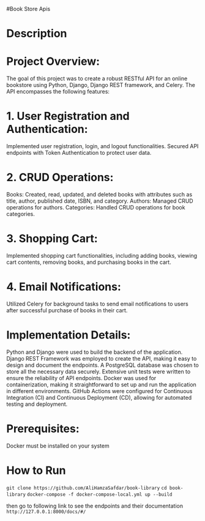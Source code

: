 #Book Store Apis
# Description
# Project Overview:

The goal of this project was to create a robust RESTful API for an online bookstore using Python, Django, Django REST framework, and Celery. The API encompasses the following features:

# 1. User Registration and Authentication:

Implemented user registration, login, and logout functionalities.
Secured API endpoints with Token Authentication to protect user data.

# 2. CRUD Operations:

Books: Created, read, updated, and deleted books with attributes such as title, author, published date, ISBN, and category.
Authors: Managed CRUD operations for authors.
Categories: Handled CRUD operations for book categories.

# 3. Shopping Cart:

Implemented shopping cart functionalities, including adding books, viewing cart contents, removing books, and purchasing books in the cart.

# 4. Email Notifications:

Utilized Celery for background tasks to send email notifications to users after successful purchase of books in their cart.

# Implementation Details:

Python and Django were used to build the backend of the application.
Django REST Framework was employed to create the API, making it easy to design and document the endpoints.
A PostgreSQL database was chosen to store all the necessary data securely.
Extensive unit tests were written to ensure the reliability of API endpoints.
Docker was used for containerization, making it straightforward to set up and run the application in different environments.
GitHub Actions were configured for Continuous Integration (CI) and Continuous Deployment (CD), allowing for automated testing and deployment.

# Prerequisites:
Docker must be installed on your system

# How to Run
`git clone https://github.com/AliHamzaSafdar/book-library`
`cd book-library`
`docker-compose -f docker-compose-local.yml up --build`

then go to following link to see the endpoints and their documentation
`http://127.0.0.1:8000/docs/#/`




